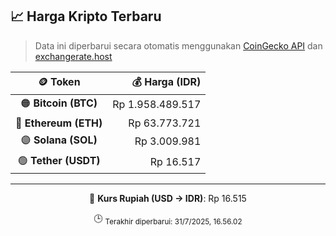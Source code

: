 

<!-- HARGA_KRIPTO -->
## 📈 Harga Kripto Terbaru

> Data ini diperbarui secara otomatis menggunakan [CoinGecko API](https://www.coingecko.com/) dan [exchangerate.host](https://exchangerate.host/)

<div align="center">

| 🪙 Token | 💰 Harga (IDR) |
|:------:|---------------:|
| 🟠 **Bitcoin (BTC)**   | Rp 1.958.489.517 |
| 🔵 **Ethereum (ETH)**  | Rp 63.773.721 |
| 🟣 **Solana (SOL)**    | Rp 3.009.981 |
| 🟢 **Tether (USDT)**   | Rp 16.517 |

---

💱 **Kurs Rupiah (USD → IDR)**: Rp 16.515

🕒 <sub>Terakhir diperbarui: 31/7/2025, 16.56.02</sub>

</div>
<!-- /HARGA_KRIPTO -->